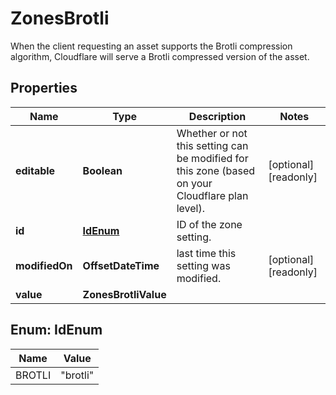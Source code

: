 

# ZonesBrotli

When the client requesting an asset supports the Brotli compression algorithm, Cloudflare will serve a Brotli compressed version of the asset.

## Properties

| Name | Type | Description | Notes |
|------------ | ------------- | ------------- | -------------|
|**editable** | **Boolean** | Whether or not this setting can be modified for this zone (based on your Cloudflare plan level). |  [optional] [readonly] |
|**id** | [**IdEnum**](#IdEnum) | ID of the zone setting. |  |
|**modifiedOn** | **OffsetDateTime** | last time this setting was modified. |  [optional] [readonly] |
|**value** | **ZonesBrotliValue** |  |  |



## Enum: IdEnum

| Name | Value |
|---- | -----|
| BROTLI | &quot;brotli&quot; |



